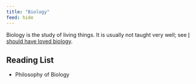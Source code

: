 ```yaml
---
title: "Biology"
feed: hide
---
```


Biology is the study of living things. It is usually not taught very well; see [I should have loved biology](https://jsomers.net/i-should-have-loved-biology/). 

## Reading List

* Philosophy of Biology
